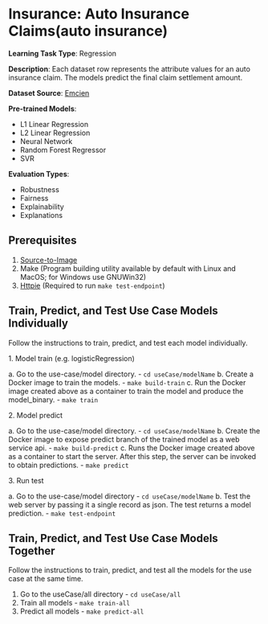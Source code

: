 # Insurance: Auto Insurance Claims(auto insurance)

**Learning Task Type**: Regression

**Description**: Each dataset row represents the attribute values for an auto insurance claim. The models predict the final claim settlement amount.

**Dataset Source**: [Emcien](https://www.sixtusdakurah.com/resources/The_Application_of_Regularization_in_Modelling_Insurance_Claims.pdf)

**Pre-trained Models**:

  - L1 Linear Regression
  - L2 Linear Regression
  - Neural Network
  - Random Forest Regressor
  - SVR

**Evaluation Types**:

  - Robustness
  - Fairness
  - Explainability
  - Explanations

## Prerequisites  

1. [Source-to-Image](https://github.com/openshift/source-to-image)
2. Make (Program building utility available by default with Linux and MacOS; for Windows use GNUWin32)
3. [Httpie](https://httpie.org/) (Required to run `make test-endpoint`)

## Train, Predict, and Test Use Case Models Individually

Follow the instructions to train, predict, and test each model individually.

1\. Model train (e.g. logisticRegression)

  a\. Go to the use-case/model directory.  - `cd useCase/modelName`
  b\. Create a Docker image to train the models. -  `make build-train`
  c\. Run the Docker image created above as a container to train the model and produce the model_binary. - `make train`

2\. Model predict

  a\. Go to the use-case/model directory. - `cd useCase/modelName`
  b\. Create the Docker image to expose predict branch of the trained model as a web service api. -  `make build-predict`
  c\. Runs the Docker image created above as a container to start the server. After this step, the server can be invoked to obtain predictions. -  `make predict`

3\. Run test

  a\. Go to the use-case/model directory - `cd useCase/modelName`
  b\. Test the web server by passing it a single record as json. The test returns a model prediction. - `make test-endpoint`

## Train, Predict, and Test Use Case Models Together

Follow the instructions to train, predict, and test all the models for the use case at the same time.

1.	Go to the useCase/all directory - `cd useCase/all`
2.	Train all models -  `make train-all`
3.	Predict all models -  `make predict-all`
